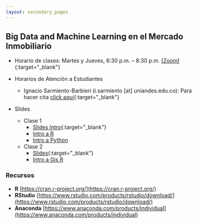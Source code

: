 ```yaml
---
layout: secondary_pages
---
```


## Big Data and Machine Learning en el Mercado Inmobiliario 


- Horario de clases: Martes y Jueves, 6:30 p.m. – 8:30 p.m. [(Zoom)]( https://uniandes-edu-co.zoom.us/j/83424404755){:target="_blank"}
- Horarios de Atención a Estudiantes
	- Ignacio Sarmiento-Barbieri (i.sarmiento [at] uniandes.edu.co): Para hacer cita [click aqui](https://calendly.com/i-sarmiento/horarios-atencion-estudiantes){:target="_blank"}
	

- Slides
	- Clase 1
		- [Slides Intro](BDML/Lecture1.pdf){:target="_blank"}
		- [Intro a R](https://eduard-martinez.gitlab.io/bd-intro-r)
		- [Intro a Python](https://github.com/ECON-4676-UNIANDES-Fall-2021/e-TA/blob/main/e-ta3_python/e-ta3_python.ipynb)
	- Clase 2
		- [Slides](BDML/Lecture2.pdf){:target="_blank"}
		- [Intro a Gis R](https://eduard-martinez.gitlab.io/intro-gis-r)

 
### Recursos

- **R**  [https://cran.r-project.org/](https://cran.r-project.org/)
- **RStudio**  [https://www.rstudio.com/products/rstudio/download/](https://www.rstudio.com/products/rstudio/download/)
- **Anaconda** [https://www.anaconda.com/products/individual](https://www.anaconda.com/products/individual)
